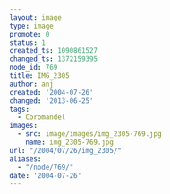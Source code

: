 ```yaml
---
layout: image
type: image
promote: 0
status: 1
created_ts: 1090861527
changed_ts: 1372159395
node_id: 769
title: IMG_2305
author: anj
created: '2004-07-26'
changed: '2013-06-25'
tags:
  - Coromandel
images:
  - src: image/images/img_2305-769.jpg
    name: img_2305-769.jpg
url: "/2004/07/26/img_2305/"
aliases:
  - "/node/769/"
date: '2004-07-26'
---
```


